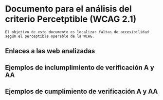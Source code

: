 # Documento para el análisis del criterio Percetptible  (WCAG 2.1)
    El objetivo de este documento es localizar faltas de accesibilidad según el perceptible operable de la WCAG.

## Enlaces a las web analizadas 


## Ejemplos de inclumplimiento de verificación A y AA

## Ejemplos de cumplimiento de verificación A y AA

